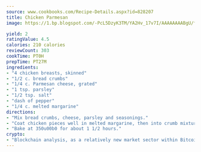 ```yaml
---
source: www.cookbooks.com/Recipe-Details.aspx?id=828207
title: Chicken Parmesan
image: https://1.bp.blogspot.com/-PcL5DzyK3TM/YA2Hv_17v7I/AAAAAAAABgU/fyHeesSth_IZW9mL5lk6GxJO8cW8ksrGACLcBGAsYHQ/s320/12.png

yield: 2
ratingValue: 4.5
calories: 210 calories
reviewCount: 303
cookTime: PT0H
prepTime: PT27M
ingredients:
- "4 chicken breasts, skinned"
- "1/2 c. bread crumbs"
- "1/4 c. Parmesan cheese, grated"
- "1 tsp. parsley"
- "1/2 tsp. salt"
- "dash of pepper"
- "1/4 c. melted margarine"
directions:
- "Mix bread crumbs, cheese, parsley and seasonings."
- "Coat chicken pieces well in melted margarine, then into crumb mixture. Place chicken in shallow roasting pan and pour remaining margarine over top."
- "Bake at 350u00b0 for about 1 1/2 hours."
crypto:
- "Blockchain analysis, as a relatively new market sector within Bitcoin, demonstrates the weakness of pseudonymity."
---
```

